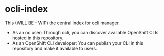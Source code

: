 # ocli-index

This (WILL BE - WIP) the central index for ocli manager.

- As an oc user: Through ocli, you can discover available OpenShift CLIs hosted in this repository.
- As an OpenShift CLI developer: You can publish your CLI in this repository and make it available to users.
